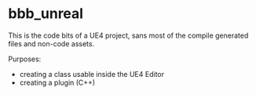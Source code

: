 # bbb_unreal
This is the code bits of a UE4 project, sans most of the compile generated files and non-code assets.

Purposes:
- creating a class usable inside the UE4 Editor
- creating a plugin (C++)
